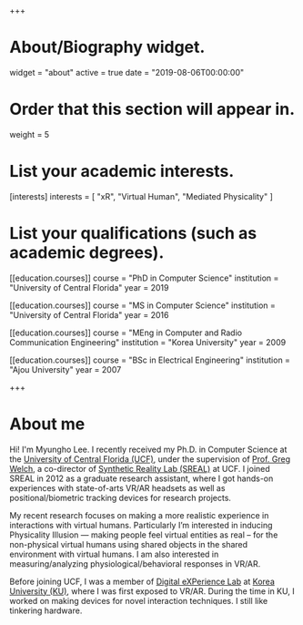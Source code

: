 +++
# About/Biography widget.
widget = "about"
active = true
date = "2019-08-06T00:00:00"

# Order that this section will appear in.
weight = 5

# List your academic interests.
[interests]
  interests = [
    "xR",
    "Virtual Human",
    "Mediated Physicality"
  ]

# List your qualifications (such as academic degrees).
[[education.courses]]
  course = "PhD in Computer Science"
  institution = "University of Central Florida"
  year = 2019

[[education.courses]]
  course = "MS in Computer Science"
  institution = "University of Central Florida"
  year = 2016

[[education.courses]]
  course = "MEng in Computer and Radio Communication Engineering"
  institution = "Korea University"
  year = 2009

[[education.courses]]
  course = "BSc in Electrical Engineering"
  institution = "Ajou University"
  year = 2007

+++

# About me

Hi! I'm Myungho Lee.
I recently received my Ph.D. in Computer Science at the [University of Central Florida (UCF)](https://www.ucf.edu), under the supervision of [Prof. Greg Welch](https://sreal.ucf.edu/people/welch/), a co-director of [Synthetic Reality Lab (SREAL)](https://sreal.ucf.edu) at UCF.
I joined SREAL in 2012 as a graduate research assistant, where I got hands-on experiences with state-of-arts VR/AR headsets as well as positional/biometric tracking devices for research projects.

My recent research focuses on making a more realistic experience in interactions with virtual humans. Particularly I’m interested in inducing Physicality Illusion — making people feel virtual entities as real – for the non-physical virtual humans using shared objects in the shared environment with virtual humans. I am also interested in measuring/analyzing physiological/behavioral responses in VR/AR.

Before joining UCF, I was a member of [Digital eXPerience Lab](https://dxp.korea.ac.kr) at [Korea University (KU)](https://www.korea.edu/), where I was first exposed to VR/AR. During the time in KU, I worked on making devices for novel interaction techniques. I still like tinkering hardware.
